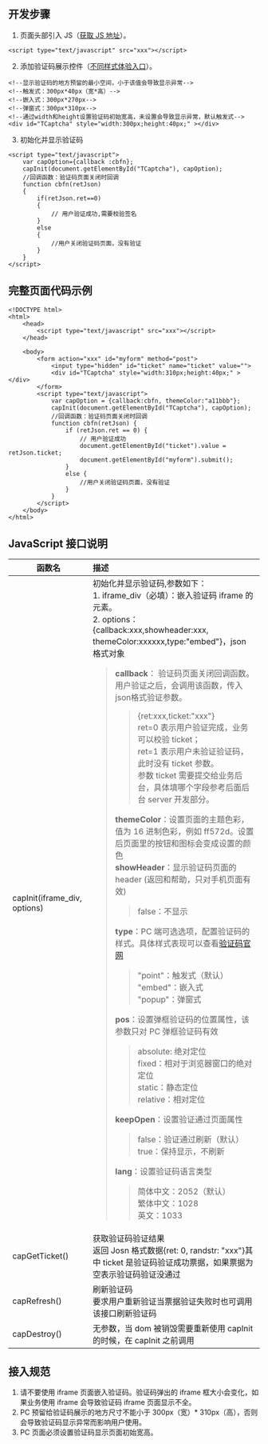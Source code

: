 ## 开发步骤
1. 页面头部引入 JS（[获取 JS 地址](https://cloud.tencent.com/doc/product/295/6620)）。
```
<script type="text/javascript" src="xxx"></script>
```
2. 添加验证码展示控件（[不同样式体验入口](http://open.captcha.qq.com/cap_web/experience-character.html)）。
```
<!--显示验证码的地方预留的最小空间，小于该值会导致显示异常-->
<!--触发式：300px*40px（宽*高）-->
<!--嵌入式：300px*270px-->
<!--弹窗式：300px*310px-->
<!--通过width和height设置验证码初始宽高，未设置会导致显示异常，默认触发式-->
<div id="TCaptcha" style="width:300px;height:40px;" ></div>
```
3. 初始化并显示验证码
```
<script type="text/javascript">
    var capOption={callback :cbfn};
    capInit(document.getElementById("TCaptcha"), capOption);
    //回调函数：验证码页面关闭时回调
    function cbfn(retJson)
    {
        if(retJson.ret==0)
        {
            // 用户验证成功,需要校验签名
        }
        else
        {       
            //用户关闭验证码页面，没有验证
        }
    }
</script>
```

## 完整页面代码示例
```
<!DOCTYPE html>
<html>
    <head>
        <script type="text/javascript" src="xxx"></script>
    </head>

    <body>
        <form action="xxx" id="myform" method="post">
            <input type="hidden" id="ticket" name="ticket" value="">
            <div id="TCaptcha" style="width:310px;height:40px;" ></div>
        </form>
        <script type="text/javascript">
            var capOption = {callback:cbfn, themeColor:"a11bbb"};
            capInit(document.getElementById("TCaptcha"), capOption);
            //回调函数：验证码页面关闭时回调
            function cbfn(retJson) {
                if (retJson.ret == 0) {
                    // 用户验证成功
                    document.getElementById("ticket").value = retJson.ticket;
                    document.getElementById("myform").submit();
                }
                else {
                    //用户关闭验证码页面，没有验证
                }
            }
        </script>
    </body>
</html>
```

## JavaScript 接口说明
|函数名         |  描述 |
| ------------- |:-------------|
| capInit(iframe_div, options)|初始化并显示验证码,参数如下：<br> 1. iframe_div（必填）：嵌入验证码 iframe 的元素。<br> 2. options： {callback:xxx,showheader:xxx, themeColor:xxxxxx,type:"embed"}，json 格式对象<br><blockquote><b>callback</b>： 验证码页面关闭回调函数。用户验证之后，会调用该函数，传入json格式验证参数。<blockquote>{ret:xxx,ticket:"xxx"}<br> ret=0 表示用户验证完成，业务可以校验 ticket；<br>ret=1 表示用户未验证验证码，此时没有 ticket 参数。<br>参数 ticket 需要提交给业务后台，具体填哪个字段参考后面后台 server 开发部分。<br></blockquote><b>themeColor</b>：设置页面的主题色彩，值为 16 进制色彩，例如 ff572d。设置后页面里的按钮和图标会变成设置的颜色<br><b>showHeader</b>：显示验证码页面的 header (返回和帮助，只对手机页面有效)<blockquote>false：不显示<br></blockquote><b>type</b>：PC 端可选选项，配置验证码的样式。具体样式表现可以查看[验证码官网](http://open.captcha.qq.com/cap_web/experience-character.html)<br><blockquote>"point"：触发式（默认）<br>"embed"：嵌入式<br>"popup"：弹窗式</blockquote><b>pos</b>：设置弹框验证码的位置属性，该参数只对 PC 弹框验证码有效<blockquote>absolute: 绝对定位<br> fixed：相对于浏览器窗口的绝对定位<br> static：静态定位<br> relative：相对定位<br></blockquote><b>keepOpen</b>：设置验证通过页面属性<blockquote>false：验证通过刷新（默认）<br>true：保持显示，不刷新<br></blockquote><b>lang</b>：设置验证码语言类型<blockquote>简体中文：2052（默认）<br>繁体中文：1028<br>英文：1033<br></blockquote></blockquote>|
|capGetTicket()|获取验证码验证结果<br>返回 Josn 格式数据{ret: 0, randstr: "xxx"}其中 ticket 是验证码验证成功票据，如果票据为空表示验证码验证没通过|
| capRefresh()  | 刷新验证码<br>要求用户重新验证当票据验证失败时也可调用该接口刷新验证码 |
| capDestroy()  | 无参数，当 dom 被销毁需要重新使用 capInit 的时候，在 capInit 之前调用 |

## 接入规范
1. 请不要使用 iframe 页面嵌入验证码。验证码弹出的 iframe 框大小会变化，如果业务使用 iframe 会导致验证码 iframe 页面显示不全。
2. PC 预留给验证码展示的地方尺寸不能小于 300px（宽）\* 310px（高），否则会导致验证码显示异常而影响用户使用。
3. PC 页面必须设置验证码显示页面初始宽高。    
